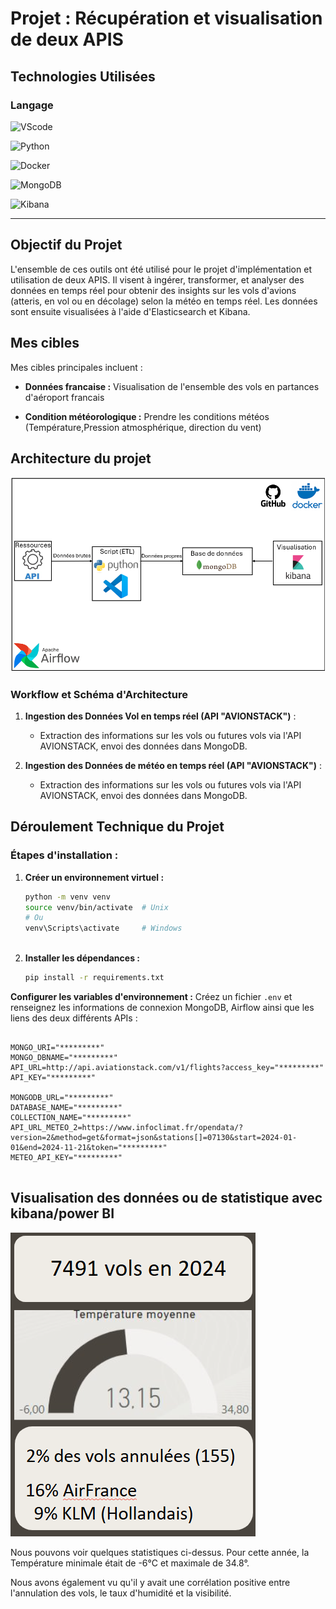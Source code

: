# Projet : Récupération et visualisation de deux APIS
 
## Technologies Utilisées
 
### Langage
 
![VScode](https://img.shields.io/badge/VScode-1.95-blue?logo=VScode&logoColor=white)
 
![Python](https://img.shields.io/badge/Python-3.13.00-blue?logo=python&logoColor=white)
 
![Docker](https://img.shields.io/badge/Docker-27.3.1-blue?logo=docker&logoColor=white)
 
![MongoDB](https://img.shields.io/badge/MongoDB-7.0.5-green?logo=mongodb&logoColor=white)
 
![Kibana](https://img.shields.io/badge/Kibana-8.15.3-orange?logo=kibana&logoColor=white)
 
---
 
## Objectif du Projet
 
L'ensemble de ces outils ont été utilisé pour le projet d'implémentation et utilisation de deux APIS. Il visent à ingérer, transformer, et analyser des données en temps réel pour obtenir des insights sur les vols d'avions (atteris, en vol ou en décolage) selon la météo en temps réel. Les données sont ensuite visualisées à l'aide d'Elasticsearch et Kibana.
 
##  Mes cibles
 
Mes cibles principales incluent :
 
- **Données francaise :** Visualisation de l'ensemble des vols en partances d'aéroport francais
 
- **Condition météorologique :** Prendre les conditions météos (Température,Pression atmosphérique, direction du vent)
 
## Architecture du projet
 
 
 
 
![alt text](ArchitecturePipeline.png)
 
### Workflow et Schéma d'Architecture
 
 
1. **Ingestion des Données Vol en temps réel (API "AVIONSTACK")** :
   - Extraction des informations sur les vols ou futures vols via l'API AVIONSTACK, envoi des données dans MongoDB.
 
1. **Ingestion des Données de météo en temps réel (API "AVIONSTACK")** :
   - Extraction des informations sur les vols ou futures vols via l'API AVIONSTACK, envoi des données dans MongoDB.
 
 
 
 
## Déroulement Technique du Projet
 
### **Étapes d'installation :**
 
 
1. **Créer un environnement virtuel :**
   ```bash
   python -m venv venv
   source venv/bin/activate  # Unix
   # Ou
   venv\Scripts\activate     # Windows
 
2. **Installer les dépendances :**
   ```bash
   pip install -r requirements.txt
   ```
**Configurer les variables d'environnement :**
   Créez un fichier `.env` et renseignez les informations de connexion MongoDB, Airflow ainsi que les liens des deux différents APIs  :
   ```env

 MONGO_URI="*********"
MONGO_DBNAME="*********"
API_URL=http://api.aviationstack.com/v1/flights?access_key="*********"
API_KEY="*********"

MONGODB_URL="*********"
DATABASE_NAME="*********"
COLLECTION_NAME="*********"
API_URL_METEO_2=https://www.infoclimat.fr/opendata/?version=2&method=get&format=json&stations[]=07130&start=2024-01-01&end=2024-11-21&token="*********"
METEO_API_KEY="*********"


   ```
 
## Visualisation des données ou de statistique avec kibana/power BI
 
![alt text](Statistique.png)
 
Nous pouvons voir quelques statistiques ci-dessus.
Pour cette année, la Température minimale était de -6°C et maximale de 34.8°.
 
Nous avons également vu qu'il y avait une corrélation positive entre l'annulation des vols, le taux
d'humidité et la visibilité.